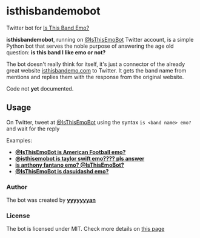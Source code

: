 # isthisbandemobot
Twitter bot for [Is This Band Emo?](http://isthisbandemo.com)

**isthisbandemobot**, running on [@IsThisEmoBot](https://twitter.com/IsThisEmoBot) Twitter account, is a simple Python bot that serves the noble purpose of answering the age old question: **is this band I like emo or not?**

The bot doesn't really think for itself, it's just a connector of the already great website [isthisbandemo.com](http://isthisbandemo.com/) to Twitter. It gets the band name from mentions and replies them with the response from the original website.

Code not **yet** documented.

## Usage
On Twitter, tweet at [@IsThisEmoBot](https://twitter.com/IsThisEmoBot) using the syntax `is <band name> emo?` and wait for the reply

Examples:
- [**@IsThisEmoBot is American Football emo?**](https://twitter.com/yyyyyyyan_/status/1192196355114057730)
- [**@isthisemobot is taylor swift emo???? pls answer**](https://twitter.com/yyyyyyyan_/status/1192196523657969664)
- [**is anthony fantano emo? @IsThisEmoBot?**](https://twitter.com/yyyyyyyan_/status/1192196570655141888)
- [**@IsThisEmoBot is dasuidashd emo?**](https://twitter.com/yyyyyyyan_/status/1192197793475108865)

### Author
The bot was created by [**yyyyyyyan**](https://twitter.com/yyyyyyyan_)

### License
The bot is licensed under MIT. Check more details on [this page](https://github.com/yanorestes/isthisbandemobot/blob/master/LICENSE)